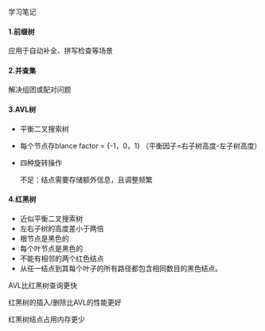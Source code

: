 学习笔记

#### 1.前缀树

应用于自动补全、拼写检查等场景

#### 2.并查集

解决组团或配对问题

#### 3.AVL树

- 平衡二叉搜索树

- 每个节点存blance factor = {-1，0，1} （平衡因子=右子树高度-左子树高度）

- 四种旋转操作

  不足：结点需要存储额外信息，且调整频繁

#### 4.红黑树

- 近似平衡二叉搜索树
- 左右子树的高度差小于两倍
- 根节点是黑色的
- 每个叶节点是黑色的
- 不能有相邻的两个红色结点
- 从任一结点到其每个叶子的所有路径都包含相同数目的黑色结点。

AVL比红黑树查询更快

红黑树的插入/删除比AVL的性能更好

红黑树结点占用内存更少

